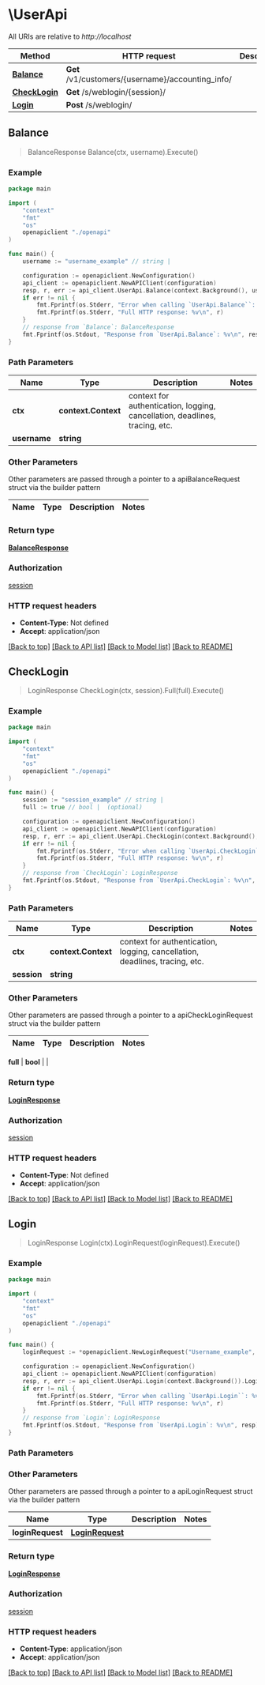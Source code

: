 # \UserApi

All URIs are relative to *http://localhost*

Method | HTTP request | Description
------------- | ------------- | -------------
[**Balance**](UserApi.md#Balance) | **Get** /v1/customers/{username}/accounting_info/ | 
[**CheckLogin**](UserApi.md#CheckLogin) | **Get** /s/weblogin/{session}/ | 
[**Login**](UserApi.md#Login) | **Post** /s/weblogin/ | 



## Balance

> BalanceResponse Balance(ctx, username).Execute()



### Example

```go
package main

import (
    "context"
    "fmt"
    "os"
    openapiclient "./openapi"
)

func main() {
    username := "username_example" // string | 

    configuration := openapiclient.NewConfiguration()
    api_client := openapiclient.NewAPIClient(configuration)
    resp, r, err := api_client.UserApi.Balance(context.Background(), username).Execute()
    if err != nil {
        fmt.Fprintf(os.Stderr, "Error when calling `UserApi.Balance``: %v\n", err)
        fmt.Fprintf(os.Stderr, "Full HTTP response: %v\n", r)
    }
    // response from `Balance`: BalanceResponse
    fmt.Fprintf(os.Stdout, "Response from `UserApi.Balance`: %v\n", resp)
}
```

### Path Parameters


Name | Type | Description  | Notes
------------- | ------------- | ------------- | -------------
**ctx** | **context.Context** | context for authentication, logging, cancellation, deadlines, tracing, etc.
**username** | **string** |  | 

### Other Parameters

Other parameters are passed through a pointer to a apiBalanceRequest struct via the builder pattern


Name | Type | Description  | Notes
------------- | ------------- | ------------- | -------------


### Return type

[**BalanceResponse**](BalanceResponse.md)

### Authorization

[session](../README.md#session)

### HTTP request headers

- **Content-Type**: Not defined
- **Accept**: application/json

[[Back to top]](#) [[Back to API list]](../README.md#documentation-for-api-endpoints)
[[Back to Model list]](../README.md#documentation-for-models)
[[Back to README]](../README.md)


## CheckLogin

> LoginResponse CheckLogin(ctx, session).Full(full).Execute()



### Example

```go
package main

import (
    "context"
    "fmt"
    "os"
    openapiclient "./openapi"
)

func main() {
    session := "session_example" // string | 
    full := true // bool |  (optional)

    configuration := openapiclient.NewConfiguration()
    api_client := openapiclient.NewAPIClient(configuration)
    resp, r, err := api_client.UserApi.CheckLogin(context.Background(), session).Full(full).Execute()
    if err != nil {
        fmt.Fprintf(os.Stderr, "Error when calling `UserApi.CheckLogin``: %v\n", err)
        fmt.Fprintf(os.Stderr, "Full HTTP response: %v\n", r)
    }
    // response from `CheckLogin`: LoginResponse
    fmt.Fprintf(os.Stdout, "Response from `UserApi.CheckLogin`: %v\n", resp)
}
```

### Path Parameters


Name | Type | Description  | Notes
------------- | ------------- | ------------- | -------------
**ctx** | **context.Context** | context for authentication, logging, cancellation, deadlines, tracing, etc.
**session** | **string** |  | 

### Other Parameters

Other parameters are passed through a pointer to a apiCheckLoginRequest struct via the builder pattern


Name | Type | Description  | Notes
------------- | ------------- | ------------- | -------------

 **full** | **bool** |  | 

### Return type

[**LoginResponse**](LoginResponse.md)

### Authorization

[session](../README.md#session)

### HTTP request headers

- **Content-Type**: Not defined
- **Accept**: application/json

[[Back to top]](#) [[Back to API list]](../README.md#documentation-for-api-endpoints)
[[Back to Model list]](../README.md#documentation-for-models)
[[Back to README]](../README.md)


## Login

> LoginResponse Login(ctx).LoginRequest(loginRequest).Execute()



### Example

```go
package main

import (
    "context"
    "fmt"
    "os"
    openapiclient "./openapi"
)

func main() {
    loginRequest := *openapiclient.NewLoginRequest("Username_example", "Password_example", false, "Lang_example") // LoginRequest | 

    configuration := openapiclient.NewConfiguration()
    api_client := openapiclient.NewAPIClient(configuration)
    resp, r, err := api_client.UserApi.Login(context.Background()).LoginRequest(loginRequest).Execute()
    if err != nil {
        fmt.Fprintf(os.Stderr, "Error when calling `UserApi.Login``: %v\n", err)
        fmt.Fprintf(os.Stderr, "Full HTTP response: %v\n", r)
    }
    // response from `Login`: LoginResponse
    fmt.Fprintf(os.Stdout, "Response from `UserApi.Login`: %v\n", resp)
}
```

### Path Parameters



### Other Parameters

Other parameters are passed through a pointer to a apiLoginRequest struct via the builder pattern


Name | Type | Description  | Notes
------------- | ------------- | ------------- | -------------
 **loginRequest** | [**LoginRequest**](LoginRequest.md) |  | 

### Return type

[**LoginResponse**](LoginResponse.md)

### Authorization

[session](../README.md#session)

### HTTP request headers

- **Content-Type**: application/json
- **Accept**: application/json

[[Back to top]](#) [[Back to API list]](../README.md#documentation-for-api-endpoints)
[[Back to Model list]](../README.md#documentation-for-models)
[[Back to README]](../README.md)

